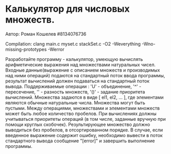 # Калькулятор для числовых множеств.

Автор: Роман Кошелев  #8134076736

Compilation: clang main.c myset.c stackSet.c -O2 -Weverything -Wno-missing-prototypes -Werror

Разработайте программу - калькулятор, умеющую вычислять арифметические выражения над множествами натуральных чисел. Входные данные(выражение с описанием множеств и производимых над ними операций) подаются на стандартный поток ввода программы, результат вычислений должен подаваться на стандартный поток вывода. Поддерживаемые операции : 'U' - объединение, '^' - пересечение, '\' - разность множеств, '()' - задание приоритета вычислений. Множества задаются в виде [ el1, el2, ... ], где элементами являются обычные натуральные числа. Множества могут быть пустыми. Между операциями, множествами и элементами множеств может быть любое количество пробелов. При вычислениях должны учитываться приоритеты операций (в том числе, заданные вручную при помощи круглых скобочек). Результирующее множество должно выводиться без пробелов, в отсортированном порядке. В случае, если введенное выражение содержит ошибку, необходимо вывести в поток стандартного вывода сообщение "[error]" и завершить выполнение программы.
